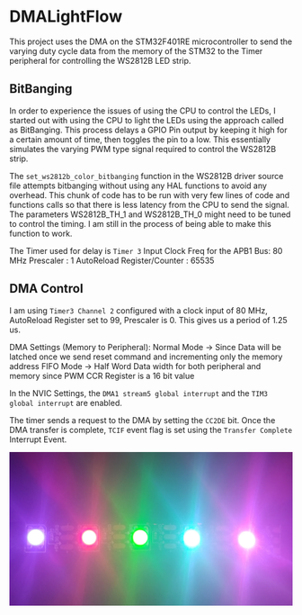 # DMALightFlow
This project uses the DMA on the STM32F401RE microcontroller to send the varying duty cycle data from the memory of the STM32 to the Timer peripheral for controlling the WS2812B LED strip.

## BitBanging
In order to experience the issues of using the CPU to control the LEDs, I started out with using the CPU to light the LEDs using the approach called as BitBanging. This process delays a GPIO Pin output by keeping it high for a certain amount of time, then toggles the pin to a low. This essentially simulates the varying PWM type signal required to control the WS2812B strip.


The `set_ws2812b_color_bitbanging` function in the WS2812B driver source file attempts bitbanging without using any HAL functions to avoid any overhead. This chunk of code has to be run with very few lines of code and functions calls so that there is less latency from the CPU to send the signal. The parameters WS2812B_TH_1 and WS2812B_TH_0 might need to be tuned to control the timing. I am still in the process of being able to make this function to work.

The Timer used for delay is `Timer 3`
Input Clock Freq for the APB1 Bus: 80 MHz
Prescaler : 1
AutoReload Register/Counter : 65535


## DMA Control
I am using `Timer3 Channel 2` configured with a clock input of 80 MHz, AutoReload Register set to 99, Prescaler is 0. This gives us a period of 1.25 us.


DMA Settings (Memory to Peripheral):
Normal Mode -> Since Data will be latched once we send reset command and incrementing only the memory address
FIFO Mode   -> Half Word Data width for both peripheral and memory since PWM CCR Register is a 16 bit value

In the NVIC Settings, the `DMA1 stream5 global interrupt` and the `TIM3 global interrupt` are enabled.

The timer sends a request to the DMA by setting the `CC2DE` bit. Once the DMA transfer is complete, `TCIF` event flag is set using the `Transfer Complete` Interrupt Event.

![alt text](led_img_cropped.jpg)
